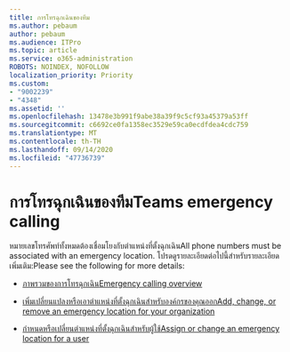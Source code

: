 ```yaml
---
title: การโทรฉุกเฉินของทีม
ms.author: pebaum
author: pebaum
ms.audience: ITPro
ms.topic: article
ms.service: o365-administration
ROBOTS: NOINDEX, NOFOLLOW
localization_priority: Priority
ms.custom:
- "9002239"
- "4348"
ms.assetid: ''
ms.openlocfilehash: 13478e3b991f9abe38a39f9c5cf93a45379a53ff
ms.sourcegitcommit: c6692ce0fa1358ec3529e59ca0ecdfdea4cdc759
ms.translationtype: MT
ms.contentlocale: th-TH
ms.lasthandoff: 09/14/2020
ms.locfileid: "47736739"
---
```

# <a name="teams-emergency-calling"></a><span data-ttu-id="b014d-102">การโทรฉุกเฉินของทีม</span><span class="sxs-lookup"><span data-stu-id="b014d-102">Teams emergency calling</span></span>

<span data-ttu-id="b014d-103">หมายเลขโทรศัพท์ทั้งหมดต้องเชื่อมโยงกับตำแหน่งที่ตั้งฉุกเฉิน</span><span class="sxs-lookup"><span data-stu-id="b014d-103">All phone numbers must be associated with an emergency location.</span></span> <span data-ttu-id="b014d-104">โปรดดูรายละเอียดต่อไปนี้สำหรับรายละเอียดเพิ่มเติม:</span><span class="sxs-lookup"><span data-stu-id="b014d-104">Please see the following for more details:</span></span>

- [<span data-ttu-id="b014d-105">ภาพรวมของการโทรฉุกเฉิน</span><span class="sxs-lookup"><span data-stu-id="b014d-105">Emergency calling overview</span></span>](https://docs.microsoft.com/MicrosoftTeams/what-are-emergency-locations-addresses-and-call-routing)

- [<span data-ttu-id="b014d-106">เพิ่มเปลี่ยนแปลงหรือเอาตำแหน่งที่ตั้งฉุกเฉินสำหรับองค์กรของคุณออก</span><span class="sxs-lookup"><span data-stu-id="b014d-106">Add, change, or remove an emergency location for your organization</span></span>](https://docs.microsoft.com/MicrosoftTeams/add-change-remove-emergency-location-organization)

- [<span data-ttu-id="b014d-107">กำหนดหรือเปลี่ยนตำแหน่งที่ตั้งฉุกเฉินสำหรับผู้ใช้</span><span class="sxs-lookup"><span data-stu-id="b014d-107">Assign or change an emergency location for a user</span></span>](https://docs.microsoft.com/MicrosoftTeams/assign-change-emergency-location-user)
